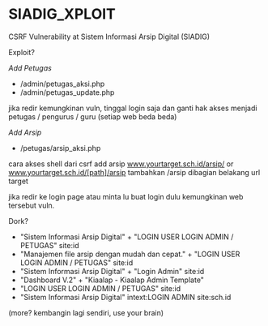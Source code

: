 # SIADIG_XPLOIT
CSRF Vulnerability at Sistem Informasi Arsip Digital (SIADIG)

Exploit?

*Add Petugas*
- /admin/petugas_aksi.php
- /admin/petugas_update.php

jika redir kemungkinan vuln, tinggal login saja 
dan ganti hak akses menjadi petugas / pengurus / guru (setiap web beda beda)

*Add Arsip*
- /petugas/arsip_aksi.php


cara akses shell dari csrf add arsip
www.yourtarget.sch.id/arsip/
or
www.yourtarget.sch.id/[path]/arsip
tambahkan /arsip dibagian belakang url target

jika redir ke login page atau minta lu buat login dulu kemungkinan
web tersebut vuln.

Dork?
- "Sistem Informasi Arsip Digital" + "LOGIN USER LOGIN ADMIN / PETUGAS" site:id
- "Manajemen file arsip dengan mudah dan cepat." + "LOGIN USER LOGIN ADMIN / PETUGAS" site:id
- "Sistem Informasi Arsip Digital" + "Login Admin" site:id
- "Dashboard V.2" + "Kiaalap - Kiaalap Admin Template"
- "LOGIN USER LOGIN ADMIN / PETUGAS" site:id
- "Sistem Informasi Arsip Digital" intext:LOGIN ADMIN site:sch.id

(more? kembangin lagi sendiri, use your brain)
